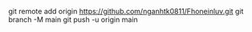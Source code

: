 git remote add origin https://github.com/nganhtk0811/Fhoneinluv.git
git branch -M main
git push -u origin main
